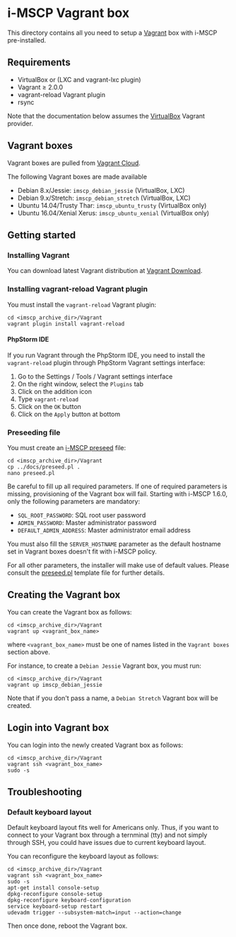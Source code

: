 # i-MSCP Vagrant box

This directory contains all you need to setup a
[Vagrant](http://www.vagrantup.com/) box with i-MSCP pre-installed.

## Requirements

- VirtualBox or (LXC and vagrant-lxc plugin)
- Vagrant ≥ 2.0.0
- vagrant-reload Vagrant plugin
- rsync

Note that the documentation below assumes the
[VirtualBox](https://www.vagrantup.com/docs/virtualbox/) Vagrant provider.

## Vagrant boxes

Vagrant boxes are pulled from [Vagrant Cloud](https://app.vagrantup.com/).

The following Vagrant boxes are made available

- Debian 8.x/Jessie: `imscp_debian_jessie` (VirtualBox, LXC)
- Debian 9.x/Stretch: `imscp_debian_stretch` (VirtualBox, LXC)
- Ubuntu 14.04/Trusty Thar: `imscp_ubuntu_trusty` (VirtualBox only)
- Ubuntu 16.04/Xenial Xerus: `imscp_ubuntu_xenial` (VirtualBox only)

## Getting started

### Installing Vagrant

You can download latest Vagrant distribution at
[Vagrant Download](https://www.vagrantup.com/downloads.html).

### Installing vagrant-reload Vagrant plugin

You must install the `vagrant-reload` Vagrant plugin:

```
cd <imscp_archive_dir>/Vagrant
vagrant plugin install vagrant-reload
```

#### PhpStorm IDE

If you run Vagrant through the PhpStorm IDE, you need to install the
`vagrant-reload` plugin through PhpStorm Vagrant settings interface:

1. Go to the Settings / Tools / Vagrant settings interface
2. On the right window, select the `Plugins` tab
3. Click on the addition icon
4. Type `vagrant-reload`
5. Click on the `OK` button
6. Click on the `Apply` button at bottom

### Preseeding file

You must create an
[i-MSCP preseed](https://wiki.i-mscp.net/doku.php?id=start:preseeding) file:

```
cd <imscp_archive_dir>/Vagrant
cp ../docs/preseed.pl .
nano preseed.pl
```

Be careful to fill up all required parameters. If one of required parameters is
missing, provisioning of the Vagrant box will fail. Starting with i-MSCP 1.6.0,
only the following parameters are mandatory:

- `SQL_ROOT_PASSWORD`: SQL root user password
- `ADMIN_PASSWORD`: Master administrator password
- `DEFAULT_ADMIN_ADDRESS`: Master administrator email address

You must also fill the `SERVER_HOSTNAME` parameter as the default hostname set in
Vagrant boxes doesn't fit with i-MSCP policy.

For all other parameters, the installer will make use of default values. Please
consult the [preseed.pl](../docs/preseed.pl) template file for further details.

## Creating the Vagrant box

You can create the Vagrant box as follows:

```
cd <imscp_archive_dir>/Vagrant
vagrant up <vagrant_box_name>
```

where `<vagrant_box_name>` must be one of names listed in the `Vagrant boxes`
section above.

For instance, to create a `Debian Jessie` Vagrant box, you must run:

```
cd <imscp_archive_dir>/Vagrant
vagrant up imscp_debian_jessie
```

Note that if you don't pass a name, a `Debian Stretch` Vagrant box will be
created.

## Login into Vagrant box

You can login into the newly created Vagrant box as follows:

```
cd <imscp_archive_dir>/Vagrant
vagrant ssh <vagrant_box_name>
sudo -s
```

## Troubleshooting

### Default keyboard layout

Default keyboard layout fits well for Americans only. Thus, if you want to
connect to your Vagrant box through a ternminal (tty) and not simply through
SSH, you could have issues due to current keyboard layout.
 
You can reconfigure the keyboard layout as follows:

```
cd <imscp_archive_dir>/Vagrant
vagrant ssh <vagrant_box_name>
sudo -s
apt-get install console-setup
dpkg-reconfigure console-setup
dpkg-reconfigure keyboard-configuration
service keyboard-setup restart
udevadm trigger --subsystem-match=input --action=change
```

Then once done, reboot the Vagrant box.
